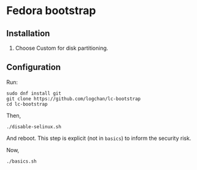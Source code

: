 # Fedora bootstrap

## Installation

1. Choose Custom for disk partitioning.

## Configuration

Run:

```
sudo dnf install git
git clone https://github.com/logchan/lc-bootstrap
cd lc-bootstrap
```

Then,
```
./disable-selinux.sh
```
And reboot. This step is explicit (not in `basics`) to inform the security risk.

Now,
```
./basics.sh
```